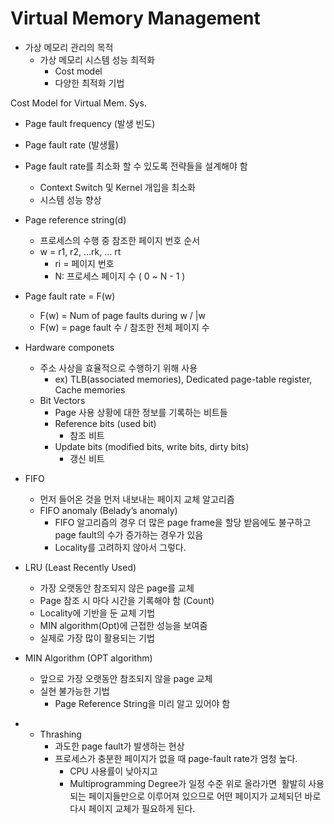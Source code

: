 # Virtual Memory Management 
- 가상 메모리 관리의 목적
    - 가상 메모리 시스템 성능 최적화
        - Cost model
        - 다양한 최적화 기법

Cost Model for Virtual Mem. Sys.
- Page fault frequency (발생 빈도)
- Page fault rate (발생률) 
- Page fault rate를 최소화 할 수 있도록 전략들을 설계해야 함 
    - Context Switch 및 Kernel 개입을 최소화 
    - 시스템 성능 향상 

- Page reference string(d)
    - 프로세스의 수행 중 참조한 페이지 번호 순서
    - w = r1, r2, …rk, … rt
        - ri = 페이지 번호 
        - N: 프로세스 페이지 수 ( 0 ~ N - 1 ) 
- Page fault rate = F(w) 
    - F(w) = Num of page faults during w / |w
    - F(w) = page fault 수 / 참조한 전체 페이지 수 

- Hardware componets
    - 주소 사상을 효율적으로 수행하기 위해 사용 
        - ex) TLB(associated memories), Dedicated page-table register, Cache memories 
    - Bit Vectors 
        - Page 사용 상황에 대한 정보를 기록하는 비트들
        - Reference bits (used bit) 
            - 참조 비트 
        - Update bits (modified bits, write bits, dirty bits)
            - 갱신 비트 
- FIFO 
    - 먼저 들어온 것을 먼저 내보내는 페이지 교체 알고리즘 
    - FIFO anomaly (Belady’s anomaly)
        - FIFO 알고리즘의 경우 더 많은 page frame을 할당 받음에도 불구하고 page fault의 수가 증가하는 경우가 있음
        - Locality를 고려하지 않아서 그렇다. 
- LRU (Least Recently Used) 
    - 가장 오랫동안 참조되지 않은 page를 교체
    - Page 참조 시 마다 시간을 기록해야 함 (Count)
    - Locality에 기반을 둔 교체 기법
    - MIN algorithm(Opt)에 근접한 성능을 보여줌
    - 실제로 가장 많이 활용되는 기법 
- MIN Algorithm (OPT algorithm) 
    - 앞으로 가장 오랫동안 참조되지 않을 page 교체 
    - 실현 불가능한 기법 
        - Page Reference String을 미리 알고 있어야 함 
* * Thrashing 
    * 과도한 page fault가 발생하는 현상 
    * 프로세스가 충분한 페이지가 없을 때 page-fault rate가 엄청 높다. 
        * CPU 사용률이 낮아지고
        * Multiprogramming Degree가 일정 수준 위로 올라가면  활발히 사용되는 페이지들만으로 이루어져 있으므로 어떤 페이지가 교체되던 바로 다시 페이지 교체가 필요하게 된다. 




